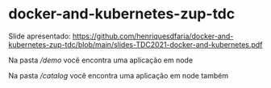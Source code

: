 # docker-and-kubernetes-zup-tdc

Slide apresentado: https://github.com/henriquesdfaria/docker-and-kubernetes-zup-tdc/blob/main/slides-TDC2021-docker-and-kubernetes.pdf

Na pasta */demo* você encontra uma aplicação em node

Na pasta */catalog* você encontra uma aplicação em node também

